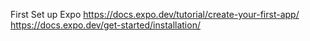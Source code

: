 First Set up Expo
[https://docs.expo.dev/tutorial/create-your-first-app/
](https://docs.expo.dev/get-started/installation/)https://docs.expo.dev/get-started/installation/
